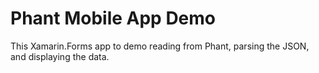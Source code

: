 # Phant Mobile App Demo
This Xamarin.Forms app to demo reading from Phant, parsing the JSON, and displaying the data.
